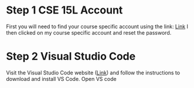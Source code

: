# Step 1 CSE 15L Account
First you will need to find your course specific account using the link:
[Link](https://sdacs.ucsd.edu/~icc/index.php)
I then clicked on my course specific account and reset the password.

# Step 2 Visual Studio Code
Visit the Visual Studio Code website ([Link](https://code.visualstudio.com/)) and follow the instructions to download and install VS Code.
Open VS code 
